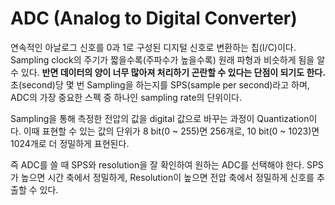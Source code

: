 # ADC (Analog to Digital Converter)

연속적인 아날로그 신호를 0과 1로 구성된 디지털 신호로 변환하는 칩(I/C)이다. Sampling clock의 주기가 짧을수록(주파수가 높을수록) 원래 파형과 비슷하게 됨을 알 수 있다. <strong>반면 데이터의 양이 너무 많아져 처리하기 곤란할 수 있다는 단점이 되기도 한다.</strong> 초(second)당 몇 번 Sampling을 하는지를 SPS(sample per second)라고 하며, ADC의 가장 중요한 스펙 중 하나인 sampling rate의 단위이다. 

Sampling을 통해 측정한 전압의 값을 digital 값으로 바꾸는 과정이 Quantization이다. 이때 표현할 수 있는 값의 단위가 8 bit(0 ~ 255)면 256개로, 10 bit(0 ~ 1023)면 1024개로 더 정밀하게 표현된다. 

즉 ADC를 쓸 때 SPS와 resolution을 잘 확인하여 원하는 ADC를 선택해야 한다. SPS가 높으면 시간 축에서 정밀하게, Resolution이 높으면 전압 축에서 정밀하게 신호를 추출할 수 있다.